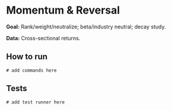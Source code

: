 # Momentum & Reversal

**Goal:** Rank/weight/neutralize; beta/industry neutral; decay study.

**Data:** Cross-sectional returns.

## How to run

```
# add commands here
```

## Tests

```
# add test runner here
```

